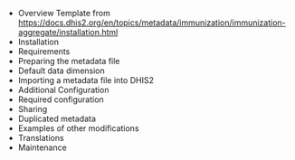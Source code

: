 - Overview
 Template from https://docs.dhis2.org/en/topics/metadata/immunization/immunization-aggregate/installation.html
- Installation
- Requirements
- Preparing the metadata file
- Default data dimension
- Importing a metadata file into DHIS2
- Additional Configuration
- Required configuration
- Sharing
- Duplicated metadata
- Examples of other modifications
- Translations
- Maintenance